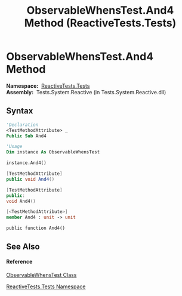 ﻿---
title: ObservableWhensTest.And4 Method  (ReactiveTests.Tests)
TOCTitle: And4 Method
ms:assetid: M:ReactiveTests.Tests.ObservableWhensTest.And4
ms:mtpsurl: https://msdn.microsoft.com/en-us/library/reactivetests.tests.observablewhenstest.and4(v=VS.103)
ms:contentKeyID: 36620319
ms.date: 06/28/2011
mtps_version: v=VS.103
f1_keywords:
- ReactiveTests.Tests.ObservableWhensTest.And4
dev_langs:
- CSharp
- JScript
- VB
- FSharp
- c++
---

# ObservableWhensTest.And4 Method

**Namespace:**  [ReactiveTests.Tests](hh289046\(v=vs.103\).md)  
**Assembly:**  Tests.System.Reactive (in Tests.System.Reactive.dll)

## Syntax

``` vb
'Declaration
<TestMethodAttribute> _
Public Sub And4
```

``` vb
'Usage
Dim instance As ObservableWhensTest

instance.And4()
```

``` csharp
[TestMethodAttribute]
public void And4()
```

``` c++
[TestMethodAttribute]
public:
void And4()
```

``` fsharp
[<TestMethodAttribute>]
member And4 : unit -> unit 
```

``` jscript
public function And4()
```

## See Also

#### Reference

[ObservableWhensTest Class](hh303102\(v=vs.103\).md)

[ReactiveTests.Tests Namespace](hh289046\(v=vs.103\).md)

